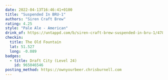 ```yaml
---
date: 2022-04-13T16:46:41+0100
title: "Suspended In BRU-1"
authors: "Siren Craft Brew"
rating: 4.25
style: "Pale Ale - American"
drink_of: https://untappd.com/b/siren-craft-brew-suspended-in-bru-1/4784665
checkin:
  title: The Old Fountain
  lat: 51.527
  long: -0.089
badges:
  - title: Draft City (Level 24)
    id: 965046546
posting_method: https://ownyourbeer.chrisburnell.com
---
```

